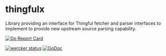 thingfulx
=========

Library providing an interface for Thingful fetcher and parser interfaces to
implement to provide new upstream source parsing capability.

[![Go Report Card](https://goreportcard.com/badge/github.com/thingful/thingfulx)](https://goreportcard.com/report/github.com/thingful/thingfulx)

[![wercker status](https://app.wercker.com/status/6e40027b3d885cd3a223e02edbfadbda/s "wercker status")](https://app.wercker.com/project/bykey/6e40027b3d885cd3a223e02edbfadbda)
[![GoDoc](https://godoc.org/github.com/thingful/thingfulx?status.svg)](https://godoc.org/github.com/thingful/thingfulx)
